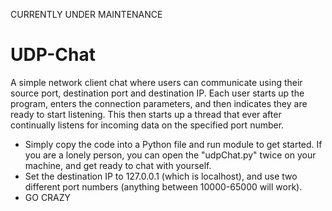 CURRENTLY UNDER MAINTENANCE

# UDP-Chat
A simple network client chat where users can communicate using their source port, destination port and destination IP. Each user starts up the program, enters the connection parameters, and then indicates they are ready to start listening. This then starts up a thread that ever after continually listens for incoming data on the specified port number.

- Simply copy the code into a Python file and run module to get started. If you are a lonely person, you can open the "udpChat.py" twice on your machine, and get ready to chat with yourself.
- Set the destination IP to 127.0.0.1 (which is localhost), and use two different port numbers (anything between 10000-65000 will work).
- GO CRAZY
